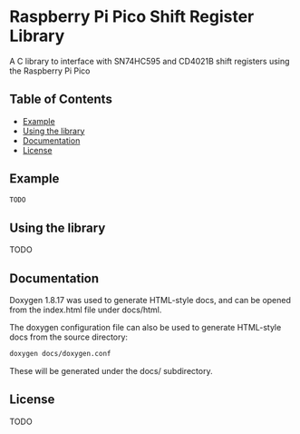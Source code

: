 # Raspberry Pi Pico Shift Register Library

A C library to interface with SN74HC595 and CD4021B shift registers using the Raspberry Pi Pico

## Table of Contents

- [Example](#example)
- [Using the library](#using-the-library)
- [Documentation](#documentation)
- [License](#license)

## Example

```c
TODO
```

## Using the library

TODO

## Documentation

Doxygen 1.8.17 was used to generate HTML-style docs, and can be opened from the index.html file under docs/html.

The doxygen configuration file can also be used to generate HTML-style docs from the source directory:

```sh
doxygen docs/doxygen.conf
```

These will be generated under the docs/ subdirectory.

## License

TODO
